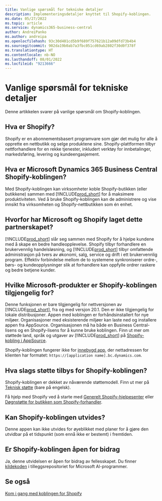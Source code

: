 ```yaml
---
title: Vanlige spørsmål for tekniske detaljer
description: Implementeringsdetaljer knyttet til Shopify-koblingen.
ms.date: 05/27/2022
ms.topic: article
ms.service: dynamics365-business-central
author: AndreiPanko
ms.author: andreipa
ms.openlocfilehash: 93c30d401cd5b9f689f757621b12a09dfd73b4b4
ms.sourcegitcommit: 902da19b0ab7a3fbc051cd69ab2802f30d0f378f
ms.translationtype: HT
ms.contentlocale: nb-NO
ms.lasthandoff: 08/01/2022
ms.locfileid: "9213666"
---
```

# <a name="faq-for-technical-details"></a>Vanlige spørsmål for tekniske detaljer

Denne artikkelen svarer på vanlige spørsmål om Shopify-koblingen.

## <a name="what-is-shopify"></a>Hva er Shopify? 

Shopify er en abonnementsbasert programvare som gjør det mulig for alle å opprette en nettbutikk og selge produktene sine. Shopify-plattformen tilbyr nettforhandlere for en rekke tjenester, inkludert verktøy for innbetalinger, markedsføring, levering og kundeengasjement. 

## <a name="what-is-the-microsoft-dynamics-365-business-central-shopify-connector"></a>Hva er Microsoft Dynamics 365 Business Central Shopify-koblingen? 

Med Shopify-koblingen kan virksomheter koble Shopify-butikken (eller butikkene) sammen med [!INCLUDE[prod_short](../includes/prod_short.md)] for å maksimere produktiviteten. Ved å bruke Shopify-koblingen kan de administrere og vise innsikt fra virksomheten og Shopify-nettbutikken som én enhet. 

## <a name="why-did-microsoft-and-shopify-form-this-partnership"></a>Hvorfor har Microsoft og Shopify laget dette partnerskapet? 

[!INCLUDE[prod_short](../includes/prod_long.md)] slår seg sammen med Shopify for å hjelpe kundene med å skape en bedre handleopplevelse. Shopify tilbyr forhandlere en brukervennlig handelsløsning, og [!INCLUDE[prod_short](../includes/prod_short.md)] tilbyr omfattende administrasjon på tvers av økonomi, salg, service og drift i ett brukervennlig program. Effektiv forbindelse mellom de to systemene synkroniserer ordre-, børs- og kundeopplysninger slik at forhandlere kan oppfylle ordrer raskere og bedre betjene kunder.

## <a name="what-microsoft-products-is-the-shopify-connector-available-for"></a>Hvilke Microsoft-produkter er Shopify-koblingen tilgjengelig for?

Denne funksjonen er bare tilgjengelig for nettversjonen av [!INCLUDE[prod_short](../includes/prod_short.md)], fra og med versjon 20.1. Den er ikke tilgjengelig for lokale distribusjoner. Appen med koblingen er forhåndsinstallert for nye miljøer. Organisasjoner med eksisterende miljøer kan laste ned og installere appen fra AppSource. Organisasjonen må ha både en Business Central-lisens og en Shopify-lisens for å kunne bruke koblingen. Finn ut mer om støttede land, språk og utgaver av [!INCLUDE[prod_short](../includes/prod_short.md)] på [Shopify-kobling i AppSource](https://go.microsoft.com/fwlink/?linkid=2196238).

Shopify-koblingen fungerer ikke for [innebygd app](/dynamics365/business-central/dev-itpro/deployment/embed-app-overview), der nettadressen for klienten har formatet: `https://[application name].bc.dynamics.com`. 

## <a name="what-support-is-offered-for-the-shopify-connector"></a>Hva slags støtte tilbys for Shopify-koblingen?

Shopify-koblingen er dekket av nåværende støttemodell. Finn ut mer på [Teknisk støtte](/dynamics365/business-central/dev-itpro/administration//manage-technical-support) (bare på engelsk). 

Få hjelp med Shopify ved å starte med [Generelt Shopify-hjelpesenter](https://help.shopify.com/) eller [Døgnstøtte for butikken som Shopify-forhandler](https://help.shopify.com/questions#/).

## <a name="is-the-shopify-connector-extensible"></a>Kan Shopify-koblingen utvides?

Denne appen kan ikke utvides for øyeblikket med planer for å gjøre den utvidbar på et tidspunkt (som ennå ikke er bestemt) i fremtiden.

## <a name="is-the-shopify-connector-open-for-contribution"></a>Er Shopify-koblingen åpen for bidrag

Ja, denne utvidelsen er åpen for bidrag av fellesskapet. Du finner [kildekoden](https://github.com/microsoft/ALAppExtensions/tree/main/Apps/W1/Shopify) i tilleggsrepositoriet for Microsoft Al-programmer.




## <a name="see-also"></a>Se også

[Kom i gang med koblingen for Shopify](get-started.md)  
